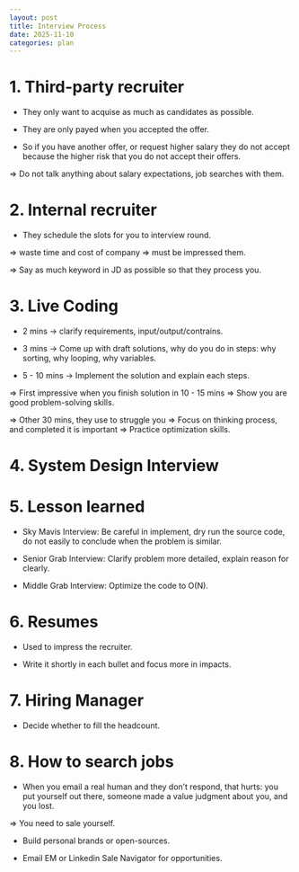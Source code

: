```yaml
---
layout: post
title: Interview Process
date: 2025-11-10
categories: plan
---
```


# 1. Third-party recruiter

- They only want to acquise as much as candidates as possible.

- They are only payed when you accepted the offer.

- So if you have another offer, or request higher salary they do not accept because the higher risk that you do not accept their offers.

=> Do not talk anything about salary expectations, job searches with them.

# 2. Internal recruiter

- They schedule the slots for you to interview round.

=> waste time and cost of company => must be impressed them.

=> Say as much keyword in JD as possible so that they process you.

# 3. Live Coding

- 2 mins -> clarify requirements, input/output/contrains.

- 3 mins -> Come up with draft solutions, why do you do in steps: why sorting, why looping, why variables.

- 5 - 10 mins -> Implement the solution and explain each steps.

=> First impressive when you finish solution in 10 - 15 mins => Show you are good problem-solving skills.

=> Other 30 mins, they use to struggle you => Focus on thinking process, and completed it is important => Practice optimization skills.

# 4. System Design Interview

# 5. Lesson learned

- Sky Mavis Interview: Be careful in implement, dry run the source code, do not easily to conclude when the problem is similar.

- Senior Grab Interview: Clarify problem more detailed, explain reason for clearly.

- Middle Grab Interview: Optimize the code to O(N).

# 6. Resumes

- Used to impress the recruiter.

- Write it shortly in each bullet and focus more in impacts.

# 7. Hiring Manager

- Decide whether to fill the headcount.

# 8. How to search jobs

- When you email a real human and they don’t respond, that hurts: you put yourself out there, someone made a value judgment about you, and you lost.

=> You need to sale yourself.

- Build personal brands or open-sources.

- Email EM or Linkedin Sale Navigator for opportunities.
